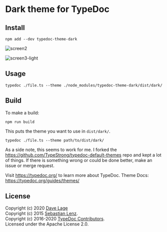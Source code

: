 # Dark theme for TypeDoc

## Install
```
npm add --dev typedoc-theme-dark
```

![screen2](https://gitlab.com/rockerBOO/typedoc-theme-dark/-/raw/master/resources/screen2.png)

![screen3-light](https://gitlab.com/rockerBOO/typedoc-theme-dark/-/raw/master/resources/screen3-light.png)

## Usage
```
typedoc ./file.ts --theme ./node_modules/typedoc-theme-dark/dist/dark/
```

## Build
To make a build:

```
npm run build
```

This puts the theme you want to use in `dist/dark/`. 

```
typedoc ./file.ts --theme path/to/dist/dark/
```

As a side note, this seems to work for me. I forked the https://github.com/TypeStrong/typedoc-default-themes repo and kept a lot of things. If there is something wrong or could be done better, make an issue or merge request.

Visit https://typedoc.org/ to learn more about TypeDoc.
Theme Docs: https://typedoc.org/guides/themes/

## License
Copyright (c) 2020 [Dave Lage](https://davelage.com)<br>
Copyright (c) 2015 [Sebastian Lenz](http://www.sebastian-lenz.de).<br>
Copyright (c) 2016-2020 [TypeDoc Contributors](https://github.com/TypeStrong/typedoc/graphs/contributors).<br>
Licensed under the Apache License 2.0.

